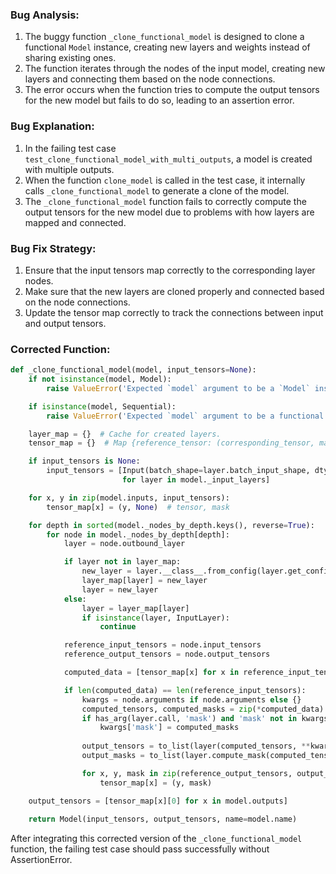 ### Bug Analysis:
1. The buggy function `_clone_functional_model` is designed to clone a functional `Model` instance, creating new layers and weights instead of sharing existing ones.
2. The function iterates through the nodes of the input model, creating new layers and connecting them based on the node connections.
3. The error occurs when the function tries to compute the output tensors for the new model but fails to do so, leading to an assertion error.

### Bug Explanation:
1. In the failing test case `test_clone_functional_model_with_multi_outputs`, a model is created with multiple outputs.
2. When the function `clone_model` is called in the test case, it internally calls `_clone_functional_model` to generate a clone of the model.
3. The `_clone_functional_model` function fails to correctly compute the output tensors for the new model due to problems with how layers are mapped and connected.

### Bug Fix Strategy:
1. Ensure that the input tensors map correctly to the corresponding layer nodes.
2. Make sure that the new layers are cloned properly and connected based on the node connections.
3. Update the tensor map correctly to track the connections between input and output tensors.

### Corrected Function:
```python
def _clone_functional_model(model, input_tensors=None):
    if not isinstance(model, Model):
        raise ValueError('Expected `model` argument to be a `Model` instance, got ', model)

    if isinstance(model, Sequential):
        raise ValueError('Expected `model` argument to be a functional `Model` instance, got a `Sequential` instance instead:', model)

    layer_map = {}  # Cache for created layers.
    tensor_map = {}  # Map {reference_tensor: (corresponding_tensor, mask)}

    if input_tensors is None:
        input_tensors = [Input(batch_shape=layer.batch_input_shape, dtype=layer.dtype, sparse=layer.sparse, name=layer.name)
                         for layer in model._input_layers]

    for x, y in zip(model.inputs, input_tensors):
        tensor_map[x] = (y, None)  # tensor, mask

    for depth in sorted(model._nodes_by_depth.keys(), reverse=True):
        for node in model._nodes_by_depth[depth]:
            layer = node.outbound_layer

            if layer not in layer_map:
                new_layer = layer.__class__.from_config(layer.get_config())
                layer_map[layer] = new_layer
                layer = new_layer
            else:
                layer = layer_map[layer]
                if isinstance(layer, InputLayer):
                    continue

            reference_input_tensors = node.input_tensors
            reference_output_tensors = node.output_tensors

            computed_data = [tensor_map[x] for x in reference_input_tensors if x in tensor_map]

            if len(computed_data) == len(reference_input_tensors):
                kwargs = node.arguments if node.arguments else {}
                computed_tensors, computed_masks = zip(*computed_data)
                if has_arg(layer.call, 'mask') and 'mask' not in kwargs:
                    kwargs['mask'] = computed_masks
                    
                output_tensors = to_list(layer(computed_tensors, **kwargs))
                output_masks = to_list(layer.compute_mask(computed_tensors, computed_masks))

                for x, y, mask in zip(reference_output_tensors, output_tensors, output_masks):
                    tensor_map[x] = (y, mask)

    output_tensors = [tensor_map[x][0] for x in model.outputs]
    
    return Model(input_tensors, output_tensors, name=model.name)
```

After integrating this corrected version of the `_clone_functional_model` function, the failing test case should pass successfully without AssertionError.
